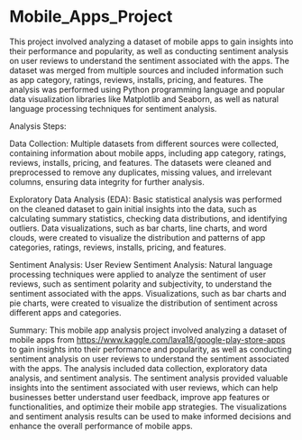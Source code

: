 # Mobile_Apps_Project
This project involved analyzing a dataset of mobile apps to gain insights into their performance and popularity, as well as conducting sentiment analysis on user reviews to understand the sentiment associated with the apps. 
The dataset was merged from multiple sources and included information such as app category, ratings, reviews, installs, pricing, and features. The analysis was performed using Python programming language and popular data visualization libraries like Matplotlib and Seaborn, as well as natural language processing techniques for sentiment analysis.

Analysis Steps:

Data Collection:
Multiple datasets from different sources were collected, containing information about mobile apps, including app category, ratings, reviews, installs, pricing, and features.
The datasets were cleaned and preprocessed to remove any duplicates, missing values, and irrelevant columns, ensuring data integrity for further analysis.

Exploratory Data Analysis (EDA):
Basic statistical analysis was performed on the cleaned dataset to gain initial insights into the data, such as calculating summary statistics, checking data distributions, and identifying outliers.
Data visualizations, such as bar charts, line charts, and word clouds, were created to visualize the distribution and patterns of app categories, ratings, reviews, installs, pricing, and features.

Sentiment Analysis:
User Review Sentiment Analysis: Natural language processing techniques were applied to analyze the sentiment of user reviews, such as sentiment polarity and subjectivity, to understand the sentiment associated with the apps. Visualizations, such as bar charts and pie charts, were created to visualize the distribution of sentiment across different apps and categories.

Summary:
This mobile app analysis project involved analyzing a dataset of mobile apps from https://www.kaggle.com/lava18/google-play-store-apps to gain insights into their performance and popularity, as well as conducting sentiment analysis on user reviews to understand the sentiment associated with the apps. The analysis included data collection, exploratory data analysis, and sentiment analysis. The sentiment analysis provided valuable insights into the sentiment associated with user reviews, which can help businesses better understand user feedback, improve app features or functionalities, and optimize their mobile app strategies. The visualizations and sentiment analysis results can be used to make informed decisions and enhance the overall performance of mobile apps.
